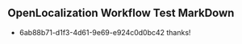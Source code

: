 ## OpenLocalization Workflow Test MarkDown
* 6ab88b71-d1f3-4d61-9e69-e924c0d0bc42 
thanks!<!--HONumber=Mar16_HO3-->
